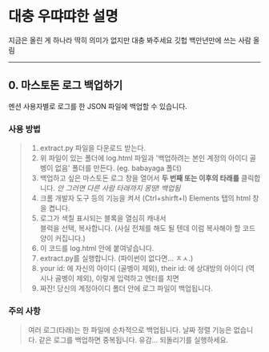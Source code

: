 # 대충 우땨땨한 설명
지금은 올린 게 하나라 딱히 의미가 없지만 대충 봐주세요 깃헙 백만년만에 쓰는 사람 올림

***

## 0. 마스토돈 로그 백업하기
멘션 사용자별로 로그를 한 JSON 파일에 백업할 수 있습니다.

### 사용 방법
> 1. extract.py 파일을 다운로드 받는다.
> 2. 위 파일이 있는 폴더에 log.html 파일과 '백업하려는 본인 계정의 아이디 골벵이 없음' 폴더를 만든다. (eg. babayaga 폴더)
> 3. 백업하고 싶은 마스토돈 로그 창을 열어서 **두 번째 또는 이후의 타래를** 클릭합니다. *안 그러면 다른 사람 타래까지 몽땅! 백업됨*
> 4. 크롬 개발자 도구 등의 기능을 켜서 (Ctrl+shirft+I) Elements 탭의 html 창을 켭니다.
> 5. 로그가 색칠 표시되는 블록을 열심히 캐내서 <div class="scrollable"> 블럭을 선택, 복사합니다. (사실 전체를 해도 될 텐데 이럼 복사해야 할 코드 양이 커집니다.)
> 6. 이 코드를 log.html 안에 붙여넣습니다.
> 7. extract.py를 실행합니다. (파이썬이 없다면... ㅈㅅ.)
> 8. your id: 에 자신의 아이디 (골벵이 제외), their id: 에 상대방의 아이디 (역시나 골벵이 제외), 이렇게 입력하고 엔터를 치면
> 9. 짜잔! 당신의 계정아이디 폴더 안에 로그 파일이 백업됩니다.

### 주의 사항
> 여러 로그(타래)는 한 파일에 순차적으로 백업됩니다. 날짜 정렬 기능은 없습니다.
> 같은 로그를 백업하면 중복됩니다. 유감... 되돌리기를 실행하세요.
